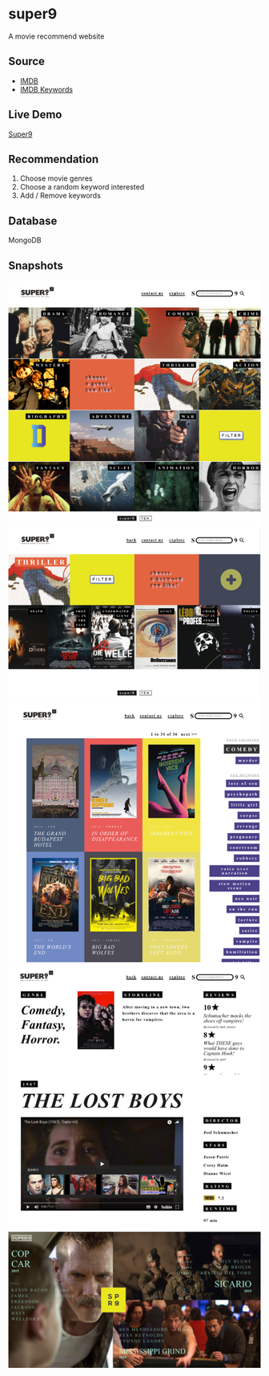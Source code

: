# super9
A movie recommend website

## Source
* [IMDB](http://www.imdb.com/)
* [IMDB Keywords](http://www.imdb.com/search/keyword/)

## Live Demo
[Super9](http://www.super9.somee.com)

## Recommendation
1. Choose movie genres
2. Choose a random keyword interested
3. Add / Remove keywords

## Database

MongoDB

## Snapshots

![image](https://github.com/travishen/super9/blob/master/img/index.png?raw=true)
![image](https://github.com/travishen/super9/blob/master/img/select.png?raw=true)
![image](https://github.com/travishen/super9/blob/master/img/result.png?raw=true)
![image](https://github.com/travishen/super9/blob/master/img/detail.png?raw=true)
![image](https://github.com/travishen/super9/blob/master/img/explore.png?raw=true)


